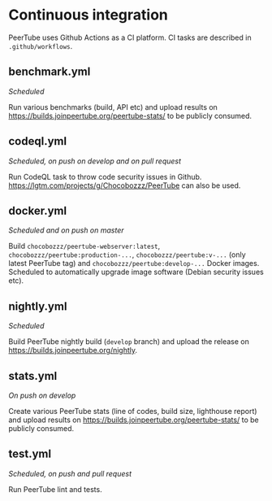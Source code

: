 # Continuous integration

PeerTube uses Github Actions as a CI platform.
CI tasks are described in `.github/workflows`.

## benchmark.yml

*Scheduled*

Run various benchmarks (build, API etc) and upload results on https://builds.joinpeertube.org/peertube-stats/ to be publicly consumed.

## codeql.yml

*Scheduled, on push on develop and on pull request*

Run CodeQL task to throw code security issues in Github. https://lgtm.com/projects/g/Chocobozzz/PeerTube can also be used.

## docker.yml

*Scheduled and on push on master*

Build `chocobozzz/peertube-webserver:latest`, `chocobozzz/peertube:production-...`, `chocobozzz/peertube:v-...` (only latest PeerTube tag) and `chocobozzz/peertube:develop-...` Docker images. Scheduled to automatically upgrade image software (Debian security issues etc).

## nightly.yml

*Scheduled*

Build PeerTube nightly build (`develop` branch) and upload the release on https://builds.joinpeertube.org/nightly.

## stats.yml

*On push on develop*

Create various PeerTube stats (line of codes, build size, lighthouse report) and upload results on https://builds.joinpeertube.org/peertube-stats/ to be publicly consumed.

## test.yml

*Scheduled, on push and pull request*

Run PeerTube lint and tests.
